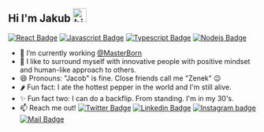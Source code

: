 ## Hi I'm Jakub <img src="https://user-images.githubusercontent.com/1303154/88677602-1635ba80-d120-11ea-84d8-d263ba5fc3c0.gif" width="28px" height="28px" alt="hi">

[![React Badge](https://img.shields.io/badge/-React-61DBFB?style=for-the-badge&labelColor=black&logo=react&logoColor=61DBFB)](#) [![Javascript Badge](https://img.shields.io/badge/-Javascript-F0DB4F?style=for-the-badge&labelColor=black&logo=javascript&logoColor=F0DB4F)](#) [![Typescript Badge](https://img.shields.io/badge/-Typescript-007acc?style=for-the-badge&labelColor=black&logo=typescript&logoColor=007acc)](#) [![Nodejs Badge](https://img.shields.io/badge/-Nodejs-3C873A?style=for-the-badge&labelColor=black&logo=node.js&logoColor=3C873A)](#)

- 🔭 I’m currently working [@MasterBorn](https://www.masterborn.com/)
- 🌳 I like to surround myself with innovative people with positive mindset and human-like approach to others.
- 😄 Pronouns: "Jacob" is fine. Close friends call me "Zenek" 😉
- 🌶 Fun fact: I ate the hottest pepper in the world and I'm still alive.
- ✨ Fun fact two: I can do a backflip. From standing. I'm in my 30's.
- 📫 Reach me out! 
[![Twitter Badge](https://img.shields.io/badge/-@imvanzen-1ca0f1?style=flat&labelColor=1ca0f1&logo=twitter&logoColor=white&link=https://twitter.com/imvanzen)](https://twitter.com/imvanzen) [![Linkedin Badge](https://img.shields.io/badge/-jreczko-0e76a8?style=flat&labelColor=0e76a8&logo=linkedin&logoColor=white)](https://www.linkedin.com/in/jreczko/) [![Instagram badge](https://img.shields.io/badge/-@lubie.ostre-e84393?style=flat&labelColor=e84393&logo=instagram&logoColor=white)](https://instagram.com/lubie.ostre) [![Mail Badge](https://img.shields.io/badge/-reczko.jakub-c0392b?style=flat&labelColor=c0392b&logo=gmail&logoColor=white)](mailto:reczko.jakub@gmail.com)


